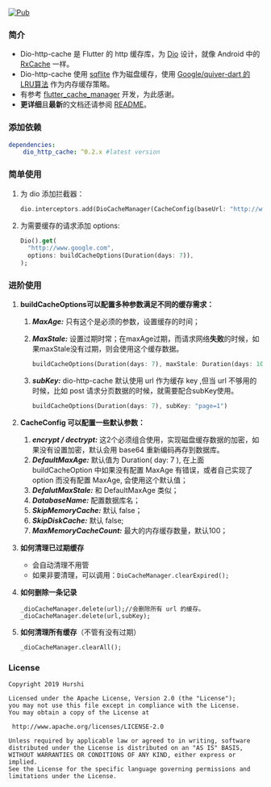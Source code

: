 [![Pub](https://img.shields.io/pub/v/dio_http_cache.svg?style=flat)](https://pub.dev/packages/dio_http_cache) 

### 简介

* Dio-http-cache 是 Flutter 的 http 缓存库，为 [Dio](https://github.com/flutterchina/dio) 设计，就像 Android 中的 [RxCache](https://github.com/VictorAlbertos/RxCache) 一样。
* Dio-http-cache 使用 [sqflite](https://github.com/tekartik/sqflite) 作为磁盘缓存，使用 [Google/quiver-dart 的LRU算法](https://github.com/google/quiver-dart) 作为内存缓存策略。
* 有参考 [flutter_cache_manager](https://github.com/renefloor/flutter_cache_manager) 开发，为此感谢。
* **更详细**且**最新**的文档还请参阅 [README](https://github.com/hurshi/dio-http-cache)。

### 添加依赖

```yaml
dependencies:
	dio_http_cache: ^0.2.x #latest version
```

### 简单使用

1. 为 dio 添加拦截器：

   ```dart
   dio.interceptors.add(DioCacheManager(CacheConfig(baseUrl: "http://www.google.com")).interceptor);
   ```

2. 为需要缓存的请求添加 options:

   ```dart
   Dio().get(
     "http://www.google.com",
     options: buildCacheOptions(Duration(days: 7)),
   );
   ```

### 进阶使用

1. **buildCacheOptions可以配置多种参数满足不同的缓存需求：**
   1. ***MaxAge:*** 只有这个是必须的参数，设置缓存的时间；
   
   2. ***MaxStale:*** 设置过期时常；在maxAge过期，而请求网络**失败**的时候，如果maxStale没有过期，则会使用这个缓存数据。
   
      ```dart
      buildCacheOptions(Duration(days: 7), maxStale: Duration(days: 10))
      ```
   
   3. ***subKey:*** dio-http-cache 默认使用 url 作为缓存 key ,但当 url 不够用的时候，比如 post 请求分页数据的时候，就需要配合subKey使用。
   
      ```dart
      buildCacheOptions(Duration(days: 7), subKey: "page=1")
      ```
   
2. **CacheConfig 可以配置一些默认参数：**
   1. ***encrypt / dectrypt:*** 这2个必须组合使用，实现磁盘缓存数据的加密，如果没有设置加密，默认会用 base64 重新编码再存到数据库。
   2. ***DefaultMaxAge:*** 默认值为 Duration( day: 7 ), 在上面 buildCacheOption 中如果没有配置 MaxAge 有错误，或者自己实现了 option 而没有配置 MaxAge, 会使用这个默认值；
   3. ***DefalutMaxStale:*** 和 DefaultMaxAge 类似；
   4. ***DatabaseName:*** 配置数据库名；
   5. ***SkipMemoryCache:*** 默认 false；
   6. ***SkipDiskCache:*** 默认 false;
   7. ***MaxMemoryCacheCount:*** 最大的内存缓存数量，默认100；
   
3. **如何清理已过期缓存**

   * 会自动清理不用管
   * 如果非要清理，可以调用：`DioCacheManager.clearExpired();`

4. **如何删除一条记录**

   ```
   _dioCacheManager.delete(url);//会删除所有 url 的缓存。
   _dioCacheManager.delete(url,subKey);
   ```

5. **如何清理所有缓存**（不管有没有过期）

   ```
   _dioCacheManager.clearAll();
   ```

### License

   ```
Copyright 2019 Hurshi

Licensed under the Apache License, Version 2.0 (the "License");
you may not use this file except in compliance with the License.
You may obtain a copy of the License at

    http://www.apache.org/licenses/LICENSE-2.0

Unless required by applicable law or agreed to in writing, software
distributed under the License is distributed on an "AS IS" BASIS,
WITHOUT WARRANTIES OR CONDITIONS OF ANY KIND, either express or implied.
See the License for the specific language governing permissions and
limitations under the License.
   ```
